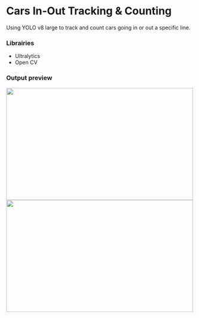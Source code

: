 # Cars In-Out Tracking & Counting

Using YOLO v8 large to track and count cars going in or out a specific line.

### Librairies
- Ultralytics
- Open CV

### Output preview

<img src="https://github.com/ValerioCann/Cars_In_Out_Tracking_and_Counting/assets/136093296/27cf1e4d-d332-4828-8d80-5befc7157443" width="500" height="300"> <img src="https://github.com/ValerioCann/Cars_In_Out_Tracking_and_Counting/assets/136093296/6490798d-cb0e-4f11-8792-652dde46edfe" width="500" height="300">



